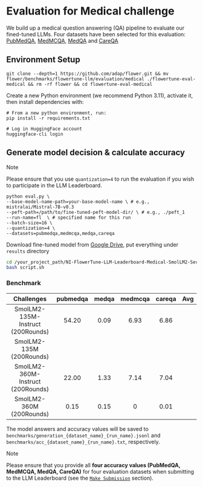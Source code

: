 # Evaluation for Medical challenge

We build up a medical question answering (QA) pipeline to evaluate our fined-tuned LLMs.
Four datasets have been selected for this evaluation: [PubMedQA](https://huggingface.co/datasets/bigbio/pubmed_qa), [MedMCQA](https://huggingface.co/datasets/medmcqa), [MedQA](https://huggingface.co/datasets/bigbio/med_qa) and [CareQA](https://huggingface.co/datasets/HPAI-BSC/CareQA)


## Environment Setup

```shell
git clone --depth=1 https://github.com/adap/flower.git && mv flower/benchmarks/flowertune-llm/evaluation/medical ./flowertune-eval-medical && rm -rf flower && cd flowertune-eval-medical
```

Create a new Python environment (we recommend Python 3.11), activate it, then install dependencies with:

```shell
# From a new python environment, run:
pip install -r requirements.txt

# Log in HuggingFace account
huggingface-cli login
```

## Generate model decision & calculate accuracy

> [!NOTE]
> Please ensure that you use `quantization=4` to run the evaluation if you wish to participate in the LLM Leaderboard.

```
python eval.py \
--base-model-name-path=your-base-model-name \ # e.g., mistralai/Mistral-7B-v0.3
--peft-path=/path/to/fine-tuned-peft-model-dir/ \ # e.g., ./peft_1
--run-name=fl  \ # specified name for this run  
--batch-size=16 \
--quantization=4 \
--datasets=pubmedqa,medmcqa,medqa,careqa
```

Download fine-tuned model from [Google Drive](), put everything under `results` directory

```bash
cd /your_project_path/NI-FlowerTune-LLM-Leaderboard-Medical-SmolLM2-Series
bash script.sh
```

### Benchmark

| Challenges                       | pubmedqa   |   medqa    |  medmcqa    |   careqa      |  Avg       |
| :--------:                       | :--------: | :--------: | :--------:  | :--------:    | :--------: |
|SmolLM2-135M-Instruct (200Rounds) |    54.20   |   0.09     |   6.93      |    6.86       |            |
|SmolLM2-135M (200Rounds)          |            |            |             |               |            |
|SmolLM2-360M-Instruct (200Rounds) |   22.00    |   1.33     |   7.14      |    7.04       |            |
|SmolLM2-360M (200Rounds)          |   0.15     |   0.15     |   0         |    0.01       |            |


The model answers and accuracy values will be saved to `benchmarks/generation_{dataset_name}_{run_name}.jsonl` and `benchmarks/acc_{dataset_name}_{run_name}.txt`, respectively.


> [!NOTE]
> Please ensure that you provide all **four accuracy values (PubMedQA, MedMCQA, MedQA, CareQA)** for four evaluation datasets when submitting to the LLM Leaderboard (see the [`Make Submission`](https://github.com/adap/flower/tree/main/benchmarks/flowertune-llm/evaluation#make-submission-on-flowertune-llm-leaderboard) section).
